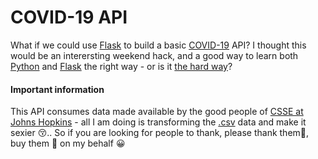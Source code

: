 # COVID-19 API

What if we could use [Flask](https://palletsprojects.com/p/flask/) 
to build a basic [COVID-19](https://www.who.int/emergencies/diseases/novel-coronavirus-2019) API? I thought this 
would be an interersting weekend hack, and a good way 
to learn both [Python](https://www.python.org/) and [Flask](https://palletsprojects.com/p/flask/) 
the right way - or is it [the hard way](https://www.amazon.com/Learn-Python-Hard-Way-Introduction/dp/0134692888)?

#### Important information

This API consumes data made available by 
the good people of [CSSE at Johns Hopkins](https://github.com/CSSEGISandData/COVID-19) - 
all I am doing is transforming the [.csv](https://en.wikipedia.org/wiki/Comma-separated_values) 
data and make it sexier :kissing_closed_eyes:.. So if you are looking for people to thank, 
please thank them:clap:, buy them :beers: on my behalf :grinning:
